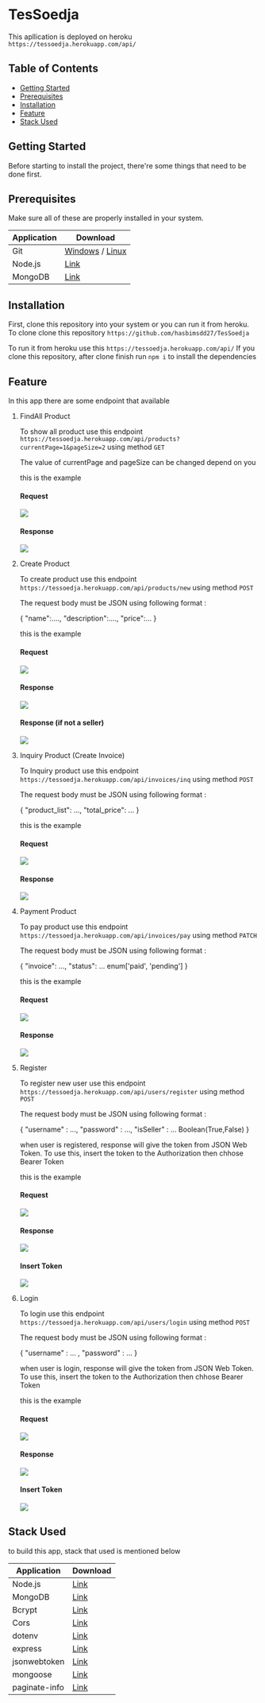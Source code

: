 # TesSoedja

This apllication is deployed on heroku
`https://tessoedja.herokuapp.com/api/`

## Table of Contents

- [Getting Started](#getting-started)
- [Prerequisites](#prerequisites)
- [Installation](#installation)
- [Feature](#feature)
- [Stack Used](#stack-used)

## Getting Started

Before starting to install the project, there're some things that need to be done first.

## Prerequisites

Make sure all of these are properly installed in your system.

| Application | Download                                                                            |
| ----------- | ----------------------------------------------------------------------------------- |
| Git         | [Windows](https://gitforwindows.org/) / [Linux](https://git-scm.com/download/linux) |
| Node.js     | [Link](https://nodejs.org/en/download/)                                             |
| MongoDB     | [Link](https://www.mongodb.com/)                                                    |

## Installation

First, clone this repository into your system or you can run it from heroku.
To clone clone this repository `https://github.com/hasbimsdd27/TesSoedja`

To run it from heroku use this `https://tessoedja.herokuapp.com/api/`
If you clone this repository, after clone finish run `npm i` to install the dependencies

## Feature

In this app there are some endpoint that available

1.  FindAll Product

    To show all product use this endpoint `https://tessoedja.herokuapp.com/api/products?currentPage=1&pageSize=2` using method `GET`

    The value of currentPage and pageSize can be changed depend on you

    this is the example

    #### Request

    <img src="screenshot/Screenshot (17).jpg" />

    #### Response

    <img src="screenshot/Screenshot (18).jpg" />

2.  Create Product

    To create product use this endpoint `https://tessoedja.herokuapp.com/api/products/new` using method `POST`

    The request body must be JSON using following format :

    {
    "name":....,
    "description":....,
    "price":...
    }

    this is the example

    #### Request

    <img src="screenshot/Screenshot (10).jpg" />

    #### Response

    <img src="screenshot/Screenshot (12).jpg" />

    #### Response (if not a seller)

    <img src="screenshot/Screenshot (11).jpg" />

3.  Inquiry Product (Create Invoice)

    To Inquiry product use this endpoint `https://tessoedja.herokuapp.com/api/invoices/inq` using method `POST`

    The request body must be JSON using following format :

    {
    "product_list": ...,
    "total_price": ...
    }

    this is the example

    #### Request

    <img src="screenshot/Screenshot (13).jpg" />

    #### Response

    <img src="screenshot/Screenshot (14).jpg" />

4.  Payment Product

    To pay product use this endpoint `https://tessoedja.herokuapp.com/api/invoices/pay` using method `PATCH`

    The request body must be JSON using following format :

    {
    "invoice": ...,
    "status": ... enum['paid', 'pending']
    }

    this is the example

    #### Request

    <img src="screenshot/Screenshot (15).jpg" />

    #### Response

    <img src="screenshot/Screenshot (16).jpg" />

5.  Register

    To register new user use this endpoint `https://tessoedja.herokuapp.com/api/users/register` using method `POST`

    The request body must be JSON using following format :

    {
    "username" : ...,
    "password" : ...,
    "isSeller" : ... Boolean(True,False)
    }

    when user is registered, response will give the token from JSON Web Token. To use this, insert the token to the Authorization then chhose Bearer Token

    this is the example

    #### Request

     <img src="screenshot/Screenshot (4).jpg" />

    #### Response

     <img src="screenshot/Screenshot (5).jpg" />

    #### Insert Token

     <img src="screenshot/Screenshot (19).jpg" />

6.  Login

    To login use this endpoint `https://tessoedja.herokuapp.com/api/users/login` using method `POST`

    The request body must be JSON using following format :

    {
    "username" : ... ,
    "password" : ...
    }

    when user is login, response will give the token from JSON Web Token. To use this, insert the token to the Authorization then chhose Bearer Token

    this is the example

    #### Request

     <img src="screenshot/Screenshot (8).jpg" />

    #### Response

     <img src="screenshot/Screenshot (9).jpg" />

    #### Insert Token

     <img src="screenshot/Screenshot (19).jpg" />

## Stack Used

to build this app, stack that used is mentioned below

| Application   | Download                                            |
| ------------- | --------------------------------------------------- |
| Node.js       | [Link](https://nodejs.org/en/download/)             |
| MongoDB       | [Link](https://www.mongodb.com/)                    |
| Bcrypt        | [Link](https://www.npmjs.com/package/bcrypt)        |
| Cors          | [Link](https://www.npmjs.com/package/cors)          |
| dotenv        | [Link](https://www.npmjs.com/package/dotenv)        |
| express       | [Link](https://www.npmjs.com/package/express)       |
| jsonwebtoken  | [Link](https://www.npmjs.com/package/jsonwebtoken)  |
| mongoose      | [Link](https://www.npmjs.com/package/mongoose)      |
| paginate-info | [Link](https://www.npmjs.com/package/paginate-info) |
